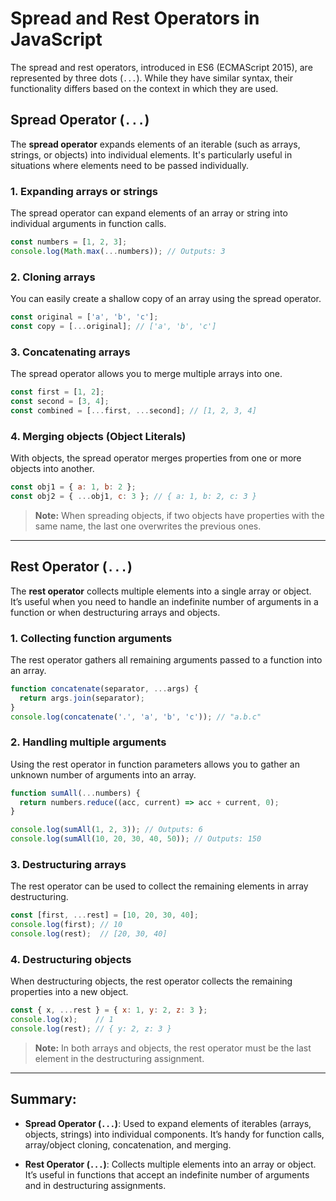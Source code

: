# Spread and Rest Operators in JavaScript

The spread and rest operators, introduced in ES6 (ECMAScript 2015), are represented by three dots (`...`). While they have similar syntax, their functionality differs based on the context in which they are used.

## Spread Operator (`...`)

The **spread operator** expands elements of an iterable (such as arrays, strings, or objects) into individual elements. It's particularly useful in situations where elements need to be passed individually.

### 1. Expanding arrays or strings
The spread operator can expand elements of an array or string into individual arguments in function calls.

```js
const numbers = [1, 2, 3];
console.log(Math.max(...numbers)); // Outputs: 3
```

### 2. Cloning arrays
You can easily create a shallow copy of an array using the spread operator.

```js
const original = ['a', 'b', 'c'];
const copy = [...original]; // ['a', 'b', 'c']
```

### 3. Concatenating arrays
The spread operator allows you to merge multiple arrays into one.

```js
const first = [1, 2];
const second = [3, 4];
const combined = [...first, ...second]; // [1, 2, 3, 4]
```

### 4. Merging objects (Object Literals)
With objects, the spread operator merges properties from one or more objects into another.

```js
const obj1 = { a: 1, b: 2 };
const obj2 = { ...obj1, c: 3 }; // { a: 1, b: 2, c: 3 }
```

> **Note:** When spreading objects, if two objects have properties with the same name, the last one overwrites the previous ones.

---

## Rest Operator (`...`)

The **rest operator** collects multiple elements into a single array or object. It’s useful when you need to handle an indefinite number of arguments in a function or when destructuring arrays and objects.

### 1. Collecting function arguments
The rest operator gathers all remaining arguments passed to a function into an array.

```js
function concatenate(separator, ...args) {
  return args.join(separator);
}
console.log(concatenate('.', 'a', 'b', 'c')); // "a.b.c"
```

### 2. Handling multiple arguments
Using the rest operator in function parameters allows you to gather an unknown number of arguments into an array.

```js
function sumAll(...numbers) {
  return numbers.reduce((acc, current) => acc + current, 0);
}

console.log(sumAll(1, 2, 3)); // Outputs: 6
console.log(sumAll(10, 20, 30, 40, 50)); // Outputs: 150
```

### 3. Destructuring arrays
The rest operator can be used to collect the remaining elements in array destructuring.

```js
const [first, ...rest] = [10, 20, 30, 40];
console.log(first); // 10
console.log(rest);  // [20, 30, 40]
```

### 4. Destructuring objects
When destructuring objects, the rest operator collects the remaining properties into a new object.

```js
const { x, ...rest } = { x: 1, y: 2, z: 3 };
console.log(x);    // 1
console.log(rest); // { y: 2, z: 3 }
```

> **Note:** In both arrays and objects, the rest operator must be the last element in the destructuring assignment.

---

## Summary:

- **Spread Operator (`...`)**: Used to expand elements of iterables (arrays, objects, strings) into individual components. It’s handy for function calls, array/object cloning, concatenation, and merging.
  
- **Rest Operator (`...`)**: Collects multiple elements into an array or object. It’s useful in functions that accept an indefinite number of arguments and in destructuring assignments.


